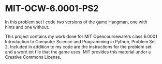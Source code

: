 # MIT-OCW-6.0001-PS2
In this problem set I code two versions of the game Hangman, one with hints and one without.

This project contains my work done for MIT Opencourseware's class 6.0001 Introduction to Computer Science and Programming in Python, Problem Set 2. Included in addition to my code are the instructions for the problem set and a word.txt file that the game uses. MIT provides this material under a Creative Commons License.
